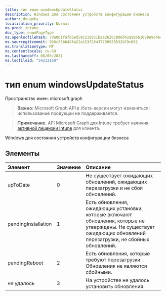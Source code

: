 ```yaml
---
title: тип enum windowsUpdateStatus
description: Windows для состояния устройств конфигурации бизнеса
author: dougeby
localization_priority: Normal
ms.prod: intune
doc_type: enumPageType
ms.openlocfilehash: 7da061fafd5ed59c215031b2e2626c8d0d42a50661089e9646455ae6d96c4668
ms.sourcegitcommit: 986c33b848fa22a153f28437738953532b78c051
ms.translationtype: MT
ms.contentlocale: ru-RU
ms.lasthandoff: 08/05/2021
ms.locfileid: "54213160"
---
```

# <a name="windowsupdatestatus-enum-type"></a>тип enum windowsUpdateStatus

Пространство имен: microsoft.graph

> **Важно:** Microsoft Graph API в /бета-версии могут изменяться; использование продукции не поддерживается.

> **Примечание.** API Microsoft Graph для Intune требует наличия [активной лицензии Intune](https://go.microsoft.com/fwlink/?linkid=839381) для клиента.

Windows для состояния устройств конфигурации бизнеса

## <a name="members"></a>Элементы
|Элемент|Значение|Описание|
|:---|:---|:---|
|upToDate|0|Не существует ожидающих обновлений, ожидающих перезагрузки и не сбоя обновлений.|
|pendingInstallation|1 |Есть обновления, ожидающих установки, которые включают обновления, которые не утверждены. Не существует ожидающих обновлений перезагрузки, не сбойных обновлений.|
|pendingReboot|2|Есть обновления, которые требуют перезагрузки. Обновления не являются сбойными.|
|не удалось|3 |На устройстве не удалось установить обновления.|




